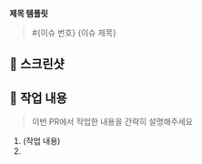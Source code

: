 **제목 템플릿**

> #{이슈 번호} {이슈 제목}

## 📸 스크린샷

## 📝 작업 내용

> 이번 PR에서 작업한 내용을 간략히 설명해주세요

1. (작업 내용)
2. 


